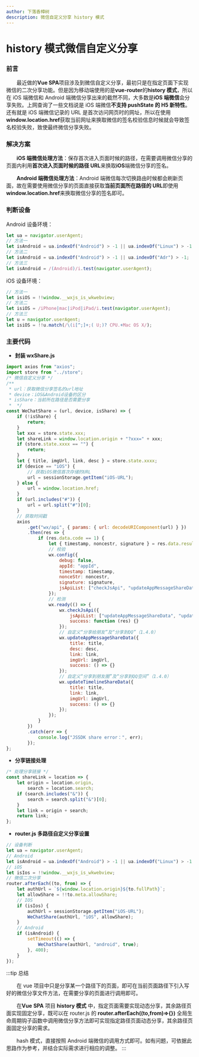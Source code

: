 ```yaml
---
author: 下落香樟树
description: 微信自定义分享 history 模式
---
```


# history 模式微信自定义分享

### 前言

&emsp;&emsp;最近做的**Vue SPA**项目涉及到微信自定义分享，最初只是在指定页面下实现微信的二次分享功能。但是因为移动端使用的是**vue-router**的**history 模式**，所以在 iOS 端微信和 Android 端微信分享出来的截然不同，大多数是**iOS 端微信**会分享失败。上网查询了一些文档说是 iOS 端微信**不支持 pushState 的 H5 新特性**。还有就是 iOS 端微信记录的 URL 是首次访问网页时的网址，所以在使用**window.location.href**获取当前网址来换取微信的签名校验信息时候就会导致签名校验失败，致使最终微信分享失败。

### 解决方案

&emsp;&emsp;**iOS 端微信处理方法**：保存首次进入页面时候的路径，在需要调用微信分享的页面内利用**首次进入页面时候的路径 URL**来换取**iOS**端微信分享的签名。

&emsp;&emsp;**Android 端微信处理方法**：Android 端微信每次切换路由时候都会刷新页面，故在需要使用微信分享的页面直接获取**当前页面所在路径的 URL**即使用**window.location.href**来换取微信分享的签名即可。

### 判断设备

Android 设备环境：

```javascript title="设备环境"
let ua = navigator.userAgent;
// 方法一
let isAndroid = ua.indexOf("Android") > -1 || ua.indexOf("Linux") > -1;
// 方法二
let isAndroid = ua.indexOf("Android") > -1 || ua.indexOf("Adr") > -1;
// 方法三
let isAndroid = /(Android)/i.test(navigator.userAgent);
```

iOS 设备环境：

```javascript title="设备环境"
// 方法一
let isiOS = !!window.__wxjs_is_wkwebview;
// 方法二
let isiOS = /iPhone|mac|iPod|iPad/i.test(navigator.userAgent);
// 方法三
let u = navigator.userAgent;
let isiOS = !!u.match(/\(i[^;]+;( U;)? CPU.+Mac OS X/);
```

### 主要代码

- **封装 wxShare.js**

```javascript title="代码示例"
import axios from "axios";
import store from "../store";
/* 微信自定义分享 */
/**
 * url：获取微信分享签名的url地址
 * device：iOS&Android设备的区分
 * isShare：当前所在路径是否需要分享
 *  */
const WeChatShare = (url, device, isShare) => {
	if (!isShare) {
		return;
	}
	let xxx = store.state.xxx;
	let shareLink = window.location.origin + "?xxx=" + xxx;
	if (store.state.xxxx == "") {
		return;
	}
	let { title, imgUrl, link, desc } = store.state.xxxx;
	if (device == "iOS") {
		// 获取iOS微信首次存储的URL
		url = sessionStorage.getItem("iOS-URL");
	} else {
		url = window.location.href;
	}
	if (url.includes("#")) {
		url = url.split("#")[0];
	}
	// 获取时间戳
	axios
		.get("wx/api", { params: { url: decodeURIComponent(url) } })
		.then(res => {
			if (res.data.code == 1) {
				let { timestamp, noncestr, signature } = res.data.result_data;
				// 校验
				wx.config({
					debug: false,
					appId: "appId",
					timestamp: timestamp,
					nonceStr: noncestr,
					signature: signature,
					jsApiList: ["checkJsApi", "updateAppMessageShareData", "updateTimelineShareData"]
				});
				// 检测
				wx.ready(() => {
					wx.checkJsApi({
						jsApiList: ["updateAppMessageShareData", "updateTimelineShareData"],
						success: function (res) {}
					});
					// 自定义“分享给朋友”及“分享到QQ”（1.4.0）
					wx.updateAppMessageShareData({
						title: title,
						desc: desc,
						link: link,
						imgUrl: imgUrl,
						success: () => {}
					});
					// 自定义“分享到朋友圈”及“分享到QQ空间”（1.4.0）
					wx.updateTimelineShareData({
						title: title,
						link: link,
						imgUrl: imgUrl,
						success: () => {}
					});
				});
			}
		})
		.catch(err => {
			console.log("JSSDK share error：", err);
		});
};
```

- **分享链接处理**

```javascript title="代码示例"
/* 处理分享链接 */
const shareLink = location => {
	let origin = location.origin,
		search = location.search;
	if (search.includes("&")) {
		search = search.split("&")[0];
	}
	let link = origin + search;
	return link;
};
```

- **router.js 多路径自定义分享设置**

```javascript title="代码示例"
// 设备判断
let ua = navigator.userAgent;
// Android
let isAndroid = ua.indexOf("Android") > -1 || ua.indexOf("Linux") > -1;
// iOS
let isIos = !!window.__wxjs_is_wkwebview;
// 微信二次分享
router.afterEach((to, from) => {
	let authUrl = `${window.location.origin}${to.fullPath}`;
	let allowShare = !!to.meta.allowShare;
	// IOS
	if (isIos) {
		authUrl = sessionStorage.getItem("iOS-URL");
		WeChatShare(authUrl, "iOS", allowShare);
	}
	// Android
	if (isAndroid) {
		setTimeout(() => {
			WeChatShare(authUrl, "android", true);
		}, 400);
	}
});
```

:::tip 总结

&emsp;&emsp;在 vue 项目中只是分享某一个路径下的页面，即可在当前页面路径下引入写好的微信分享文件方法，在需要分享的页面进行调用即可。

&emsp;&emsp;在**Vue** **SPA** 项目 **history 模式** 中，指定页面需要实现动态分享，其余路径页面实现固定分享，既可以在 router.js 的 **router.afterEach((to,from)=>{})** 全局生命周期钩子函数中调用微信分享方法即可实现指定路径页面动态分享，其余路径页面固定分享的需求。

&emsp;&emsp;hash 模式，直接按照 Android 端微信的调用方式即可。如有问题，可依据此思路作为参考，并结合实际需求进行相应的调整。
:::
